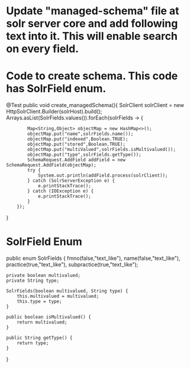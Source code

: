 
# Update "managed-schema" file at solr server core and add following text into it. This will enable search on every field.

<fieldType name="text_like" class="solr.TextField" positionIncrementGap="100">
    <analyzer type="index">
      <tokenizer class="solr.KeywordTokenizerFactory"/>
      <filter class="solr.WordDelimiterFilterFactory" catenateNumbers="0" generateNumberParts="1"
       splitOnCaseChange="0" generateWordParts="1" preserveOriginal="1" catenateAll="0" catenateWords="0"/>
      <filter class="solr.EdgeNGramFilterFactory" maxGramSize="50" minGramSize="3"/>
      <filter class="solr.LowerCaseFilterFactory"/>
    </analyzer>
    <analyzer type="query">
      <tokenizer class="solr.KeywordTokenizerFactory"/>
      <filter class="solr.LowerCaseFilterFactory"/>
    </analyzer>
  </fieldType>
  
  
 # Code to create schema. This code has SolrField enum.
 
 @Test
    public void create_managedSchema(){
        SolrClient solrClient = new HttpSolrClient.Builder(solrHost).build();
        Arrays.asList(SolrFields.values()).forEach(solrFields -> {

            Map<String,Object> objectMap = new HashMap<>();
            objectMap.put("name",solrFields.name());
            objectMap.put("indexed",Boolean.TRUE);
            objectMap.put("stored",Boolean.TRUE);
            objectMap.put("multiValued",solrFields.isMultivalued());
            objectMap.put("type",solrFields.getType());
            SchemaRequest.AddField addField = new SchemaRequest.AddField(objectMap);
            try {
                System.out.println(addField.process(solrClient));
            } catch (SolrServerException e) {
                e.printStackTrace();
            } catch (IOException e) {
                e.printStackTrace();
            }
        });
  }
    
# SolrField Enum

public enum SolrFields {
    fmno(false,"text_like"),
    name(false,"text_like"),
    practice(true,"text_like"),
    subpractice(true,"text_like");




    private boolean multivalued;
    private String type;

    SolrFields(boolean multivalued, String type) {
        this.multivalued = multivalued;
        this.type = type;
    }

    public boolean isMultivalued() {
        return multivalued;
    }

    public String getType() {
        return type;
    }
}
    
    
